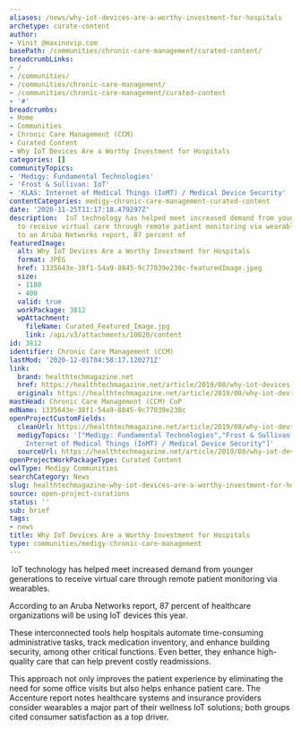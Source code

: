 ```yaml
---
aliases: /news/why-iot-devices-are-a-worthy-investment-for-hospitals
archetype: curate-content
author:
- Vinit @maxinovip.com
basePath: /communities/chronic-care-management/curated-content/
breadcrumbLinks:
- /
- /communities/
- /communities/chronic-care-management/
- /communities/chronic-care-management/curated-content
- '#'
breadcrumbs:
- Home
- Communities
- Chronic Care Management (CCM)
- Curated Content
- Why IoT Devices Are a Worthy Investment for Hospitals
categories: []
communityTopics:
- 'Medigy: Fundamental Technologies'
- 'Frost & Sullivan: IoT'
- 'KLAS: Internet of Medical Things (IoMT) / Medical Device Security'
contentCategories: medigy-chronic-care-management-curated-content
date: '2020-11-25T11:17:18.479297Z'
description:  IoT technology has helped meet increased demand from younger generations
  to receive virtual care through remote patient monitoring via wearables.According
  to an Aruba Networks report, 87 percent of
featuredImage:
  alt: Why IoT Devices Are a Worthy Investment for Hospitals
  format: JPEG
  href: 1335643e-38f1-54a9-8845-9c77039e238c-featuredImage.jpeg
  size:
  - 1180
  - 400
  valid: true
  workPackage: 3812
  wpAttachment:
    fileName: Curated_Featured_Image.jpg
    link: /api/v3/attachments/10020/content
id: 3812
identifier: Chronic Care Management (CCM)
lastMod: '2020-12-01T04:58:17.120271Z'
link:
  brand: healthtechmagazine.net
  href: https://healthtechmagazine.net/article/2019/08/why-iot-devices-are-worthy-investment-hospitals
  original: https://healthtechmagazine.net/article/2019/08/why-iot-devices-are-worthy-investment-hospitals
mastHead: Chronic Care Management (CCM) CoP
mdName: 1335643e-38f1-54a9-8845-9c77039e238c
openProjectCustomFields:
  cleanUrl: https://healthtechmagazine.net/article/2019/08/why-iot-devices-are-worthy-investment-hospitals
  medigyTopics: '["Medigy: Fundamental Technologies","Frost & Sullivan: IoT","KLAS:
    Internet of Medical Things (IoMT) / Medical Device Security"]'
  sourceUrl: https://healthtechmagazine.net/article/2019/08/why-iot-devices-are-worthy-investment-hospitals
openProjectWorkPackageType: Curated Content
owlType: Medigy Communities
searchCategory: News
slug: healthtechmagazine-why-iot-devices-are-a-worthy-investment-for-hospitals
source: open-project-curations
status: ''
sub: brief
tags:
- news
title: Why IoT Devices Are a Worthy Investment for Hospitals
type: communities/medigy-chronic-care-management
---
```


<p>&nbsp;IoT technology has helped meet increased demand from younger generations to receive virtual care through remote patient monitoring via wearables.</p><p>According to an Aruba Networks report, 87 percent of healthcare organizations will be using IoT devices this year.</p><p>These interconnected tools help hospitals automate time-consuming administrative tasks, track medication inventory, and enhance building security, among other critical functions. Even better, they enhance high-quality care that can help prevent costly readmissions.</p><p>This approach not only improves the patient experience by eliminating the need for some office visits but also helps enhance patient care. The Accenture report notes healthcare systems and insurance providers consider wearables a major part of their wellness IoT solutions; both groups cited consumer satisfaction as a top driver.</p>